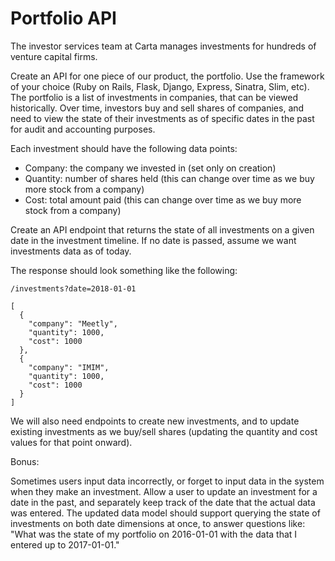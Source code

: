 # Portfolio API

The investor services team at Carta manages investments for hundreds of venture capital firms.

Create an API for one piece of our product, the portfolio. Use the framework of your choice (Ruby on Rails, Flask, Django, Express, Sinatra, Slim, etc). The portfolio is a list of investments in companies, that can be viewed historically. Over time, investors buy and sell shares of companies, and need to view the state of their investments as of specific dates in the past for audit and accounting purposes.

Each investment should have the following data points:
  - Company: the company we invested in (set only on creation)
  - Quantity: number of shares held (this can change over time as we buy more stock from a company)
  - Cost: total amount paid (this can change over time as we buy more stock from a company)

Create an API endpoint that returns the state of all investments on a given date in the investment timeline. If no date is passed, assume we want investments data as of today.

The response should look something like the following:
```
/investments?date=2018-01-01

[
  {
    "company": "Meetly",
    "quantity": 1000,
    "cost": 1000
  },
  {
    "company": "IMIM",
    "quantity": 1000,
    "cost": 1000
  }
]
```

We will also need endpoints to create new investments, and to update existing investments as we buy/sell shares (updating the quantity and cost values for that point onward).

Bonus:

Sometimes users input data incorrectly, or forget to input data in the system when they make an investment. Allow a user to update an investment for a date in the past, and separately keep track of the date that the actual data was entered. The updated data model should support querying the state of investments on both date dimensions at once, to answer questions like: "What was the state of my portfolio on 2016-01-01 with the data that I entered up to 2017-01-01."
